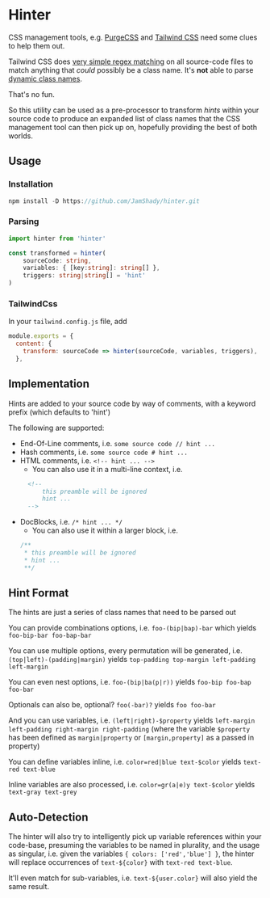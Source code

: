 # Hinter
CSS management tools, e.g. [PurgeCSS](https://purgecss.com/) and [Tailwind CSS](https://tailwindcss.com/)
need some clues to help them out.

Tailwind CSS does [very simple regex matching](https://tailwindcss.com/docs/content-configuration#class-detection-in-depth) on all source-code files to match anything
that *could* possibly be a class name. It's **not** able to parse [dynamic class names](https://tailwindcss.com/docs/content-configuration#dynamic-class-names).

That's no fun.

So this utility can be used as a pre-processor to transform *hints* within your source code to produce
an expanded list of class names that the CSS management tool can then pick up on, hopefully providing the best of both worlds.

## Usage

### Installation
```javascript
npm install -D https://github.com/JamShady/hinter.git
```

### Parsing
```typescript
import hinter from 'hinter'

const transformed = hinter(
    sourceCode: string,
    variables: { [key:string]: string[] },
    triggers: string|string[] = 'hint'
)
```

### TailwindCss
In your `tailwind.config.js` file, add
```javascript
module.exports = {
  content: {
    transform: sourceCode => hinter(sourceCode, variables, triggers),
  },
```

## Implementation

Hints are added to your source code by way of comments, with a keyword prefix (which defaults to 'hint')

The following are supported:
* End-Of-Line comments, i.e. `some source code // hint ...`
* Hash comments, i.e. `some source code # hint ...`
* HTML comments, i.e. `<!-- hint ... -->`
  * You can also use it in a multi-line context, i.e.
  ```html
    <!--
        this preamble will be ignored
        hint ...
    -->
  ```
* DocBlocks, i.e. `/* hint ... */`
  * You can also use it within a larger block, i.e.
  ```javascript
  /**
   * this preamble will be ignored
   * hint ...
   **/
  ```

## Hint Format

The hints are just a series of class names that need to be parsed out

You can provide combinations options, i.e. `foo-(bip|bap)-bar` which yields `foo-bip-bar foo-bap-bar`

You can use multiple options, every permutation will be generated,
i.e. `(top|left)-(padding|margin)` yields `top-padding top-margin left-padding left-margin`

You can even nest options, i.e. `foo-(bip|ba(p|r))` yields `foo-bip foo-bap foo-bar`

Optionals can also be, optional? `foo(-bar)?` yields `foo foo-bar`

And you can use variables, i.e. `(left|right)-$property` yields `left-margin left-padding right-margin right-padding` (where the variable `$property` has been defined as `margin|property` or `[margin,property]` as a passed in property)

You can define variables inline, i.e. `color=red|blue text-$color` yields `text-red text-blue`

Inline variables are also processed, i.e. `color=gr(a|e)y text-$color` yields `text-gray text-grey`

## Auto-Detection

The hinter will also try to intelligently pick up variable references within your code-base, presuming the variables to be named in plurality, and the usage as singular, i.e. given the variables `{ colors: ['red','blue'] }`,
the hinter will replace occurrences of `text-${color}` with `text-red text-blue`.

It'll even match for sub-variables, i.e. `text-${user.color}` will also yield the same result.
